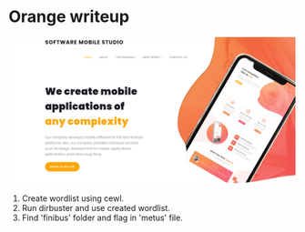 <h1>Orange writeup</h1>

![This is an image](https://github.com/infosecby/InfoSecBY-CTF/blob/main/CTF%202021/Tasks/Hello/Orange/Orange.png)

1)  Create wordlist using cewl.
2)  Run dirbuster and use created wordlist.
3)  Find 'finibus' folder and flag in 'metus' file. 
